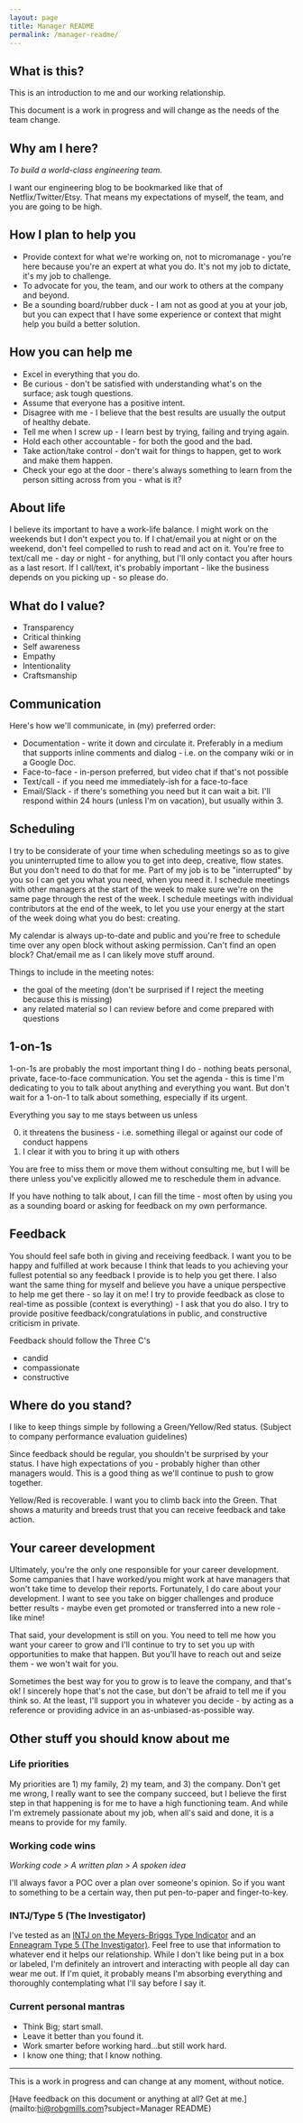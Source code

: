 ```yaml
---
layout: page
title: Manager README
permalink: /manager-readme/
---
```


## What is this?

This is an introduction to me and our working relationship.

This document is a work in progress and will change as the needs of the team change.

## Why am I here?

_To build a world-class engineering team._

I want our engineering blog to be bookmarked like that of Netflix/Twitter/Etsy.
That means my expectations of myself, the team, and you are going to be high. 

## How I plan to help you

* Provide context for what we're working on, not to micromanage - you're here because you're an expert at what you do. It's not my job to dictate, it's my job to challenge.
* To advocate for you, the team, and our work to others at the company and beyond.
* Be a sounding board/rubber duck - I am not as good at you at your job, but you can expect that I have some experience or context that might help you build a better solution.

## How you can help me

* Excel in everything that you do.
* Be curious - don't be satisfied with understanding what's on the surface; ask tough questions.
* Assume that everyone has a positive intent.
* Disagree with me - I believe that the best results are usually the output of healthy debate.
* Tell me when I screw up - I learn best by trying, failing and trying again.
* Hold each other accountable - for both the good and the bad.
* Take action/take control - don't wait for things to happen, get to work and make them happen.
* Check your ego at the door - there's always something to learn from the person sitting across from you - what is it?

## About life

I believe its important to have a work-life balance.
I might work on the weekends but I don't expect you to.
If I chat/email you at night or on the weekend, don't feel compelled to rush to read and act on it.
You're free to text/call me - day or night - for anything, but I'll only contact you after hours as a last resort.
If I call/text, it's probably important - like the business depends on you picking up - so please do.

## What do I value?

* Transparency
* Critical thinking
* Self awareness
* Empathy
* Intentionality
* Craftsmanship

## Communication

Here's how we'll communicate, in (my) preferred order:

* Documentation - write it down and circulate it.  Preferably in a medium that supports inline comments and dialog - i.e. on the company wiki or in a Google Doc. 
* Face-to-face - in-person preferred, but video chat if that's not possible
* Text/call - if you need me immediately-ish for a face-to-face
* Email/Slack - if there's something you need but it can wait a bit.  I'll respond within 24 hours (unless I'm on vacation), but usually within 3. 

## Scheduling

I try to be considerate of your time when scheduling meetings so as to give you uninterrupted time to allow you to get into deep, creative, flow states.
But you don't need to do that for me.
Part of my job is to be "interrupted" by you so I can get you what you need, when you need it.
I schedule meetings with other managers at the start of the week to make sure we're on the same page through the rest of the week.
I schedule meetings with individual contributors at the end of the week, to let you use your energy at the start of the week doing what you do best: creating.

My calendar is always up-to-date and public and you're free to schedule time over any open block without asking permission.
Can't find an open block?
Chat/email me as I can likely move stuff around.

Things to include in the meeting notes:

* the goal of the meeting (don't be surprised if I reject the meeting because this is missing)
* any related material so I can review before and come prepared with questions

## 1-on-1s

1-on-1s are probably the most important thing I do - nothing beats personal, private, face-to-face communication.
You set the agenda - this is time I'm dedicating to you to talk about anything and everything you want. 
But don't wait for a 1-on-1 to talk about something, especially if its urgent.

Everything you say to me stays between us unless

0. it threatens the business - i.e. something illegal or against our code of conduct happens
0. I clear it with you to bring it up with others

You are free to miss them or move them without consulting me, but I will be there unless you've explicitly allowed me to reschedule them in advance.

If you have nothing to talk about, I can fill the time - most often by using you as a sounding board or asking for feedback on my own performance.

## Feedback

You should feel safe both in giving and receiving feedback.
I want you to be happy and fulfilled at work because I think that leads to you achieving your fullest potential so any feedback I provide is to help you get there.
I also want the same thing for myself and believe you have a unique perspective to help me get there - so lay it on me!
I try to provide feedback as close to real-time as possible (context is everything) - I ask that you do also.
I try to provide positive feedback/congratulations in public, and constructive criticism in private.

Feedback should follow the Three C's

* candid
* compassionate
* constructive

## Where do you stand?

I like to keep things simple by following a Green/Yellow/Red status.
(Subject to company performance evaluation guidelines)

Since feedback should be regular, you shouldn't be surprised by your status.
I have high expectations of you - probably higher than other managers would.
This is a good thing as we'll continue to push to grow together.

Yellow/Red is recoverable.
I want you to climb back into the Green.
That shows a maturity and breeds trust that you can receive feedback and take action.

## Your career development

Ultimately, you're the only one responsible for your career development.
Some campanies that I have worked/you might work at have managers that won't take time to develop their reports.
Fortunately, I do care about your development.
I want to see you take on bigger challenges and produce better results - maybe even get promoted or transferred into a new role - like mine!

That said, your development is still on you.
You need to tell me how you want your career to grow and I'll continue to try to set you up with opportunities to make that happen.
But you'll have to reach out and seize them - we won't wait for you.

Sometimes the best way for you to grow is to leave the company, and that's ok!
I sincerely hope that's not the case, but don't be afraid to tell me if you think so.
At the least, I'll support you in whatever you decide - by acting as a reference or providing advice in an as-unbiased-as-possible way. 

## Other stuff you should know about me

### Life priorities

My priorities are 1) my family, 2) my team, and 3) the company.
Don't get me wrong, I really want to see the company succeed, but I believe the first step in that happening is for me to have a high functioning team.
And while I'm extremely passionate about my job, when all's said and done, it is a means to provide for my family.

### Working code wins

_Working code > A written plan > A spoken idea_

I'll always favor a POC over a plan over someone's opinion.
So if you want to something to be a certain way, then put pen-to-paper and finger-to-key.

### INTJ/Type 5 (The Investigator)

I've tested as an [INTJ on the Meyers-Briggs Type Indicator](https://en.wikipedia.org/wiki/INTJ) and an [Enneagram Type 5 (The Investigator)](https://www.enneagraminstitute.com/type-5).
Feel free to use that information to whatever end it helps our relationship.
While I don't like being put in a box or labeled, I'm definitely an introvert and interacting with people all day can wear me out.
If I'm quiet, it probably means I'm absorbing everything and thoroughly contemplating what I'll say before I say it.

### Current personal mantras

* Think Big; start small.
* Leave it better than you found it.
* Work smarter before working hard...but still work hard.
* I know one thing; that I know nothing.

----

This is a work in progress and can change at any moment, without notice.

[Have feedback on this document or anything at all? Get at me.](mailto:hi@robgmills.com?subject=Manager README)
